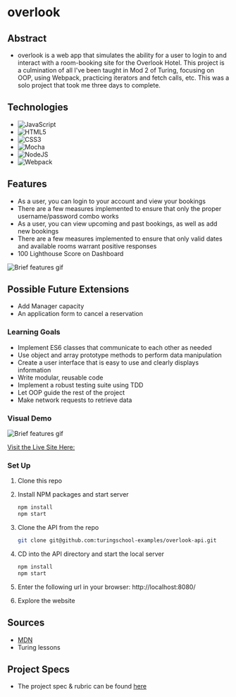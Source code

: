 # overlook

## Abstract
  - overlook is a web app that simulates the ability for a user to login to and interact with a room-booking site for the Overlook Hotel. This project is a culmination of all I've been taught in Mod 2 of Turing, focusing on OOP, using Webpack, practicing iterators and fetch calls, etc. This was a solo project that took me three days to complete.

## Technologies
- ![JavaScript](https://img.shields.io/badge/javascript-%23323330.svg?style=for-the-badge&logo=javascript&logoColor=%23F7DF1E)
- ![HTML5](https://img.shields.io/badge/html5-%23E34F26.svg?style=for-the-badge&logo=html5&logoColor=white)
- ![CSS3](https://img.shields.io/badge/css3-%231572B6.svg?style=for-the-badge&logo=css3&logoColor=white)
- ![Mocha](https://img.shields.io/badge/-mocha-%238D6748?style=for-the-badge&logo=mocha&logoColor=white)
- ![NodeJS](https://img.shields.io/badge/node.js-6DA55F?style=for-the-badge&logo=node.js&logoColor=white)
- ![Webpack](https://img.shields.io/badge/webpack-%238DD6F9.svg?style=for-the-badge&logo=webpack&logoColor=black)

## Features
- As a user, you can login to your account and view your bookings
- There are a few measures implemented to ensure that only the proper username/password combo works
- As a user, you can view upcoming and past bookings, as well as add new bookings
- There are a few measures implemented to ensure that only valid dates and available rooms warrant positive responses
- 100 Lighthouse Score on Dashboard

![Brief features gif](https://media.giphy.com/media/Yat7XvySiRXRvoZFtW/giphy.gif)

## Possible Future Extensions
- Add Manager capacity
- An application form to cancel a reservation

### Learning Goals
- Implement ES6 classes that communicate to each other as needed
- Use object and array prototype methods to perform data manipulation
- Create a user interface that is easy to use and clearly displays information
- Write modular, reusable code
- Implement a robust testing suite using TDD
- Let OOP guide the rest of the project
- Make network requests to retrieve data


### Visual Demo

![Brief features gif](https://media.giphy.com/media/8HTNmm4KNAHTgbjHdL/giphy.gif)

[Visit the Live Site Here:](https://evansswanson.github.io/overlook/)

### Set Up
1. Clone this repo

2. Install NPM packages and start server
   ```sh
   npm install
   npm start
   ``` 
3. Clone the API from the repo 
   ```sh
   git clone git@github.com:turingschool-examples/overlook-api.git
   ```
4. CD into the API directory and start the local server
   ```sh
   npm install
   npm start
   ```
5. Enter the following url in your browser: http://localhost:8080/
6. Explore the website

## Sources
  - [MDN](http://developer.mozilla.org/en-US/)
  - Turing lessons

## Project Specs
  - The project spec & rubric can be found [here](https://frontend.turing.edu/projects/overlook.html)
